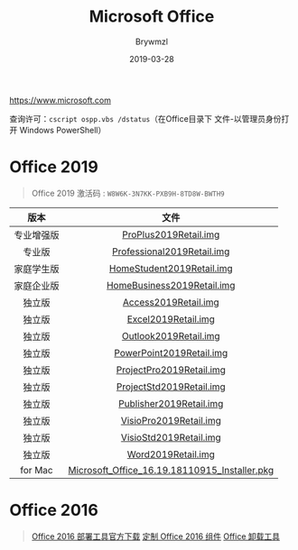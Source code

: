 ﻿---
layout:     post
title:      Microsoft Office
date:       2019-03-28
author:     Brywmzl
tags: [Microsoft,Office,KMS,微软]
categories: [办公应用]
---
https://www.microsoft.com

<!--more-->

查询许可：`cscript ospp.vbs /dstatus`（在Office目录下 文件-以管理员身份打开 Windows PowerShell）

# Office 2019

> Office 2019 激活码 : `W8W6K-3N7KK-PXB9H-8TD8W-BWTH9`

|版本|文件
|:-:|:-:
|专业增强版|[ProPlus2019Retail.img](http://officecdn.microsoft.com/pr/492350f6-3a01-4f97-b9c0-c7c6ddf67d60/media/zh-cn/ProPlus2019Retail.img)
|专业版|[Professional2019Retail.img](http://officecdn.microsoft.com/pr/492350f6-3a01-4f97-b9c0-c7c6ddf67d60/media/zh-cn/Professional2019Retail.img)
|家庭学生版|[HomeStudent2019Retail.img](http://officecdn.microsoft.com/pr/492350f6-3a01-4f97-b9c0-c7c6ddf67d60/media/zh-cn/HomeStudent2019Retail.img)
|家庭企业版|[HomeBusiness2019Retail.img](http://officecdn.microsoft.com/pr/492350f6-3a01-4f97-b9c0-c7c6ddf67d60/media/zh-cn/HomeBusiness2019Retail.img)
|独立版|[Access2019Retail.img](http://officecdn.microsoft.com/pr/492350f6-3a01-4f97-b9c0-c7c6ddf67d60/media/zh-cn/Access2019Retail.img)
|独立版|[Excel2019Retail.img](http://officecdn.microsoft.com/pr/492350f6-3a01-4f97-b9c0-c7c6ddf67d60/media/zh-cn/Excel2019Retail.img)
|独立版|[Outlook2019Retail.img](http://officecdn.microsoft.com/pr/492350f6-3a01-4f97-b9c0-c7c6ddf67d60/media/zh-cn/Outlook2019Retail.img)
|独立版|[PowerPoint2019Retail.img](http://officecdn.microsoft.com/pr/492350f6-3a01-4f97-b9c0-c7c6ddf67d60/media/zh-cn/PowerPoint2019Retail.img)
|独立版|[ProjectPro2019Retail.img](http://officecdn.microsoft.com/pr/492350f6-3a01-4f97-b9c0-c7c6ddf67d60/media/zh-cn/ProjectPro2019Retail.img)
|独立版|[ProjectStd2019Retail.img](http://officecdn.microsoft.com/pr/492350f6-3a01-4f97-b9c0-c7c6ddf67d60/media/zh-cn/ProjectStd2019Retail.img)
|独立版|[Publisher2019Retail.img](http://officecdn.microsoft.com/pr/492350f6-3a01-4f97-b9c0-c7c6ddf67d60/media/zh-cn/Publisher2019Retail.img)
|独立版|[VisioPro2019Retail.img](http://officecdn.microsoft.com/pr/492350f6-3a01-4f97-b9c0-c7c6ddf67d60/media/zh-cn/VisioPro2019Retail.img)
|独立版|[VisioStd2019Retail.img](http://officecdn.microsoft.com/pr/492350f6-3a01-4f97-b9c0-c7c6ddf67d60/media/zh-cn/VisioStd2019Retail.img)
|独立版|[Word2019Retail.img](http://officecdn.microsoft.com/pr/492350f6-3a01-4f97-b9c0-c7c6ddf67d60/media/zh-cn/Word2019Retail.img)
|for Mac|[Microsoft_Office_16.19.18110915_Installer.pkg](https://officecdn-microsoft-com.akamaized.net/pr/C1297A47-86C4-4C1F-97FA-950631F94777/OfficeMac/Microsoft_Office_16.19.18110915_Installer.pkg)
# Office 2016

> [Office 2016 部署工具官方下载](https://www.microsoft.com/en-us/download/confirmation.aspx?id=49117)
> [定制 Office 2016 组件](https://jingyan.baidu.com/article/358570f6b33bf4ce4624fc49.html)
> [Office 卸载工具](https://rsload.net/soft/30927-office-uninstall.html)